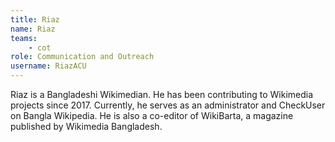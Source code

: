 ```yaml
---
title: Riaz
name: Riaz
teams:
    - cot
role: Communication and Outreach
username: RiazACU
---
```

Riaz is a Bangladeshi Wikimedian. He has been contributing to Wikimedia projects since 2017. Currently, he serves as an administrator and CheckUser on Bangla Wikipedia. He is also a co-editor of WikiBarta, a magazine published by Wikimedia Bangladesh.
